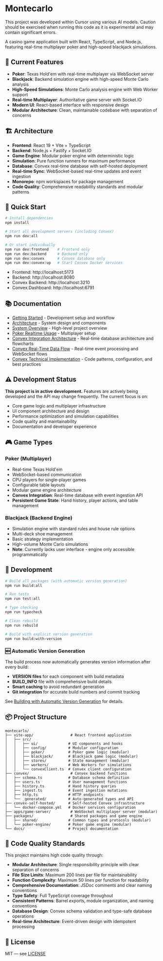# Montecarlo

This project was developed within Cursor using various AI models. Caution should be exercised when running this code as it is experimental and may contain significant errors.

A casino game application built with React, TypeScript, and Node.js, featuring real-time multiplayer poker and high-speed blackjack simulations.

## 🎯 Current Features

- **Poker**: Texas Hold'em with real-time multiplayer via WebSocket server
- **Blackjack**: Backend simulation engine with high-speed Monte Carlo analysis
- **High-Speed Simulations**: Monte Carlo analysis engine with Web Worker support
- **Real-time Multiplayer**: Authoritative game server with Socket.IO
- **Modern UI**: React-based interface with responsive design
- **Modular Architecture**: Clean, maintainable codebase with separation of concerns

## 🏗️ Architecture

- **Frontend**: React 19 + Vite + TypeScript
- **Backend**: Node.js + Fastify + Socket.IO
- **Game Engine**: Modular poker engine with deterministic logic
- **Simulation**: Pure function runners for maximum performance
- **Database**: Convex real-time database with self-hosted deployment
- **Real-time Sync**: WebSocket-based real-time updates and event ingestion
- **Monorepo**: npm workspaces for package management
- **Code Quality**: Comprehensive readability standards and modular patterns

## 🚀 Quick Start

```bash
# Install dependencies
npm install

# Start all development servers (including Convex)
npm run dev:all

# Or start individually
npm run dev:frontend    # Frontend only
npm run dev:backend     # Backend only
npm run dev:convex      # Convex database only
npm run dev:convex:up   # Start Convex Docker services
```

- Frontend: http://localhost:5173
- Backend: http://localhost:8080
- Convex Backend: http://localhost:3210
- Convex Dashboard: http://localhost:6791

## 📚 Documentation

- [Getting Started](./docs/getting-started.md) - Development setup and workflow
- [Architecture](./docs/architecture.md) - System design and components
- [System Overview](./docs/system-overview.md) - High-level project overview
- [Poker Realtime Usage](./docs/poker-realtime-usage.md) - Multiplayer setup
- [Convex Integration Architecture](./docs/convex-integration-architecture.md) - Real-time database architecture and flowcharts
- [Convex Real-Time Data Flow](./docs/convex-real-time-flow.md) - Real-time event processing and WebSocket flows
- [Convex Technical Implementation](./docs/convex-technical-implementation.md) - Code patterns, configuration, and best practices

## ⚠️ Development Status

**This project is in active development.** Features are actively being developed and the API may change frequently. The current focus is on:

- Core game logic and multiplayer infrastructure
- UI component architecture and design
- Performance optimization and simulation capabilities
- Code quality and maintainability
- Documentation and developer experience

## 🎮 Game Types

### Poker (Multiplayer)
- Real-time Texas Hold'em
- WebSocket-based communication
- CPU players for single-player games
- Configurable table layouts
- Modular game engine architecture
- **Convex Integration**: Real-time database with event ingestion API
- **Persistent Game State**: Hand history, player actions, and table management

### Blackjack (Backend Engine)
- Simulation engine with standard rules and house rule options
- Multi-deck shoe management
- Basic strategy implementation
- High-volume Monte Carlo simulations
- **Note**: Currently lacks user interface - engine only accessible programmatically

## 🔧 Development

```bash
# Build all packages (with automatic version generation)
npm run build:all

# Run tests
npm run test:all

# Type checking
npm run typecheck

# Clean rebuild
npm run rebuild

# Build with explicit version generation
npm run build:with-version
```

### 🆕 Automatic Version Generation

The build process now automatically generates version information after every build:

- **VERSION files** for each component with build metadata
- **BUILD_INFO** file with comprehensive build details
- **Smart caching** to avoid redundant generation
- **Git integration** for accurate build numbers and commit tracking

See [Building with Automatic Version Generation](./docs/BUILD_WITH_VERSION.md) for details.

## 📦 Project Structure

```
montecarlo/
├── vite-app/                 # React frontend application
│   ├── src/
│   │   ├── ui/              # UI components and hooks
│   │   ├── config/          # Modular configuration
│   │   ├── poker/           # Poker game logic (modular)
│   │   ├── blackjack/       # Blackjack game logic (modular)
│   │   ├── stores/          # State management (modular)
│   │   ├── workers/         # Web Workers for simulations
│   │   └── convexClient.ts  # Convex client configuration
├── convex/                   # Convex backend functions
│   ├── schema.ts            # Database schema definition
│   ├── users.ts             # User management functions
│   ├── history.ts           # Hand history queries
│   ├── ingest.ts            # Event ingestion mutations
│   ├── http.ts              # HTTP endpoints
│   └── _generated/          # Auto-generated types and API
├── convex-self-hosted/      # Self-hosted Convex infrastructure
│   └── docker-compose.yml   # Docker services configuration
├── apps/game-server/         # WebSocket multiplayer server (modular)
├── packages/                 # Shared packages and game engine
│   ├── shared/              # Common types and protocols (modular)
│   └── poker-engine/        # Poker game engine (modular)
└── docs/                    # Project documentation
```

## 🎯 Code Quality Standards

This project maintains high code quality through:

- **Modular Architecture**: Single responsibility principle with clear separation of concerns
- **File Size Limits**: Maximum 200 lines per file for maintainability
- **Function Complexity**: Maximum 50 lines per function for readability
- **Comprehensive Documentation**: JSDoc comments and clear naming conventions
- **Type Safety**: Full TypeScript coverage throughout
- **Consistent Patterns**: Barrel exports, module organization, and naming conventions
- **Database Design**: Convex schema validation and type-safe database operations
- **Real-time Architecture**: Event-driven design with idempotent processing

## 📄 License

MIT — see [LICENSE](./LICENSE)


